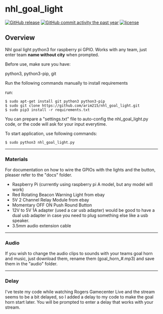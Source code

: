 # nhl_goal_light

[![GitHub release](https://img.shields.io/github/release/arim215/nhl_goal_light.svg)](https://github.com/arim215/nhl_goal_light/releases)
[![GitHub commit activity the past year](https://img.shields.io/github/commit-activity/y/arim215/nhl_goal_light.svg)](https://github.com/arim215/nhl_goal_light/commits/master)
[![license](https://img.shields.io/github/license/arim215/nhl_goal_light.svg)](https://github.com/arim215/nhl_goal_light/blob/master/LICENSE)

## Overview

Nhl goal light python3 for raspberry pi GPIO. Works with any team, just enter team **name without city** when prompted.

Before use, make sure you have:

python3, python3-pip, git

Run the following commands manually to install requirements

run:

    $ sudo apt-get install git python3 python3-pip
    $ sudo git clone https://github.com/arim215/nhl_goal_light.git 
    $ sudo pip3 install -r requirements.txt
        

You can prepare a "settings.txt" file to auto-config the nhl_goal_light.py code, or the code will ask for your input everytime.

To start application, use following commands:
	
    $ sudo python3 nhl_goal_light.py

***
### Materials

For documentation on how to wire the GPIOs with the lights and the button, pleaser refer to the "docs" folder.

* Raspberry Pi (currently using raspberry pi A model, but any model will work)
* Red Rotating Beacon Warning Light from ebay
* 5V 2 Channel Relay Module from ebay
* Momentary OFF ON Push Round Button
* 12V to 5V 1A adapter (used a car usb adapter) would be good to have a dual usb adapter in case you need to plug something else like a usb speaker.
* 3.5mm audio extension cable

***
### Audio

If you wish to change the audio clips to sounds with your teams goal horn and music, just download them, rename them (goal_horn_#.mp3) and save them in the "audio" folder.

***
### Delay

I've teste my code while watching Rogers Gamecenter Live and the stream seems to be a bit delayed, so I added a delay to my code to make the goal horn start later. You will be prompted to enter a delay that works with your stream.
